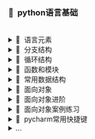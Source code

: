 ### 📌&nbsp;&nbsp;python语言基础
</br>
<details>
<summary>🧩&nbsp;&nbsp;语言元素</summary>
</br>

![](/doc/Mind%20maps/res/python之语言元素.png)

</details>

<details>
<summary>🧩&nbsp;&nbsp;分支结构</summary>
</br>

![](/doc/Mind%20maps/res/python之分支结构.png)

</details>

<details>
<summary>🧩&nbsp;&nbsp;循环结构</summary>
</br>

![](/doc/Mind%20maps/res/python之循环结构.png)

</details>

<details>
<summary>🧩&nbsp;&nbsp;函数和模块</summary>
</br>

![](/doc/Mind%20maps/res/python之函数和模块.png)

</details>

<details>
<summary>🧩&nbsp;&nbsp;常用数据结构</summary>
</br>

![](/doc/Mind%20maps/res/python之常用数据结构.png)

</details>

<details>
<summary>🧩&nbsp;&nbsp;面向对象</summary>
</br>

![](/doc/Mind%20maps/res/python之面向对象.png)

</details>

<details>
<summary>🧩&nbsp;&nbsp;面向对象进阶</summary>
</br>

![](/doc/Mind%20maps/res/python之面向对象进阶.png)

</details>

<details>
<summary>🧩&nbsp;&nbsp;面向对象案例练习</summary>
</br>

* [面向对象应用练习-学生管理系统](https://github.com/pigPEQ/Awesome-python/tree/main/doc/Mind%20maps/Code/%E9%9D%A2%E5%90%91%E5%AF%B9%E8%B1%A1%E7%BB%83%E4%B9%A0%E6%A1%88%E4%BE%8B)

</details>

<details>
<summary>🧩&nbsp;&nbsp;pycharm常用快捷键</summary>
</br>

![](/doc/Mind%20maps/res/pycharm常用快捷键.png)

</details>

<details>
<summary>...</summary>
</br>  
<details>
<summary>🧩&nbsp;&nbsp;函数进阶</summary>
</br>

![](/doc/Mind%20maps/res/python之函数进阶.png)

</details>

<details>
<summary>🧩&nbsp;&nbsp;函数的高级应用</summary>
</br>

![](/doc/Mind%20maps/res/python之函数的高级应用.png)

</details>

<details>
<summary>🧩&nbsp;&nbsp;标准库初探</summary>
</br>

![](/doc/Mind%20maps/res/python之标准库初探.png)

</details>

<details>
<summary>🧩&nbsp;&nbsp;文件读写与异常处理</summary>
</br>

![](/doc/Mind%20maps/res/文件读写与异常处理.png)

</details>

<details>
<summary>🧩&nbsp;&nbsp;序列化和反序列化</summary>
</br>

![](/doc/Mind%20maps/res/序列化和反序列化.png)

</details>

<details>
<summary>🧩&nbsp;&nbsp;python之正则表达式</summary>
</br>

![](/doc/Mind%20maps/res/正则表达式.png)

</details>

<details>
<summary>🧩&nbsp;&nbsp;python之图像处理</summary>
</br>

![](/doc/Mind%20maps/res/python之图像处理.png)

</details>

<details>
<summary>🧩&nbsp;&nbsp;python之读写CSV文件</summary>
</br>

![](/doc/Mind%20maps/res/用Python读写CSV文件.png)

</details>

<details>
<summary>🧩&nbsp;&nbsp;python之读写Excel文件</summary>
</br>

![](/doc/Mind%20maps/res/用Python读写Excel文件.png)

</details>

<details>
<summary>🧩&nbsp;&nbsp;python之操作PDF文件</summary>
</br>

![](/doc/Mind%20maps/res/python之操作PDF文件.png)

</details>

<details>
<summary>🧩&nbsp;&nbsp;python之获取网络资源</summary>
</br>

![](/doc/Mind%20maps/res/python之获取网络资源.png)

</details>

<details>
<summary>🧩&nbsp;&nbsp;python之解析HTML</summary>
</br>

![](/doc/Mind%20maps/res/python之解析HTML.png)

</details>

<details>
<summary>🧩&nbsp;&nbsp;python之进程与线程</summary>
</br>

![](/doc/Mind%20maps/res/python之进程与线程.png)

</details>

</details>

</details>






